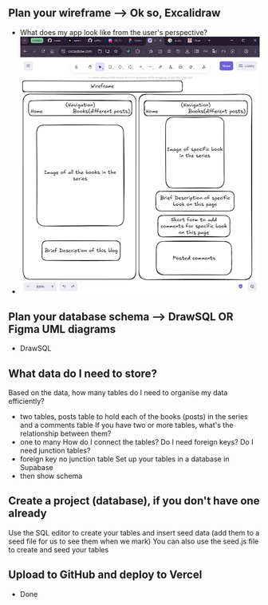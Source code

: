<!-- Git flow:
 starting from terminal, when in git:(main), type:
 git checkout -b newBranchName
 git add .
 git commit -m "commit message"
 git push --set-upstream origin newBranchName
 Then go to the GitHub repo and click: "compare & pull request", then "create pull request", then "merge pull request", then "confirm merge", then "delete branch"
 back in terminal, type:
 git checkout main
 git pull
 Note: can start a new branch straight away, or make changes and then create the branch as above just before adding, pushing, pulling, deleting the branch
 -->

## Plan your wireframe --> Ok so, Excalidraw

- What does my app look like from the user's perspective?
- ![wireframe](wireframe.png)

## Plan your database schema --> DrawSQL OR Figma UML diagrams

- DrawSQL

## What data do I need to store?

Based on the data, how many tables do I need to organise my data efficiently?

- two tables, posts table to hold each of the books (posts) in the series and a comments table
  If you have two or more tables, what's the relationship between them?
- one to many
  How do I connect the tables? Do I need foreign keys? Do I need junction tables?
- foreign key no junction table
  Set up your tables in a database in Supabase
- then show schema

## Create a project (database), if you don't have one already

Use the SQL editor to create your tables and insert seed data (add them to a seed file for us to see them when we mark)
You can also use the seed.js file to create and seed your tables

## Upload to GitHub and deploy to Vercel

- Done
